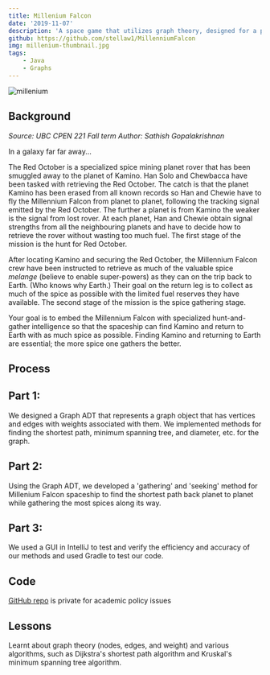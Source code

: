 ```yaml
---
title: Millenium Falcon
date: '2019-11-07'
description: 'A space game that utilizes graph theory, designed for a project in a basic algorithms and data structures course'
github: https://github.com/stellaw1/MillenniumFalcon
img: millenium-thumbnail.jpg
tags:
    - Java
    - Graphs
---
```


![millenium](https://github.com/stellaw1/stellaw1.github.io/blob/master/images/projects/millenium.png?raw=true)

## Background

_Source: UBC CPEN 221 Fall term_
_Author: Sathish Gopalakrishnan_

In a galaxy far far away...

The Red October is a specialized spice mining planet rover that has been smuggled away to the planet of Kamino. Han Solo and Chewbacca have been tasked with retrieving the Red October. The catch is that the planet Kamino has been erased from all known records so Han and Chewie have to fly the Millennium Falcon from planet to planet, following the tracking signal emitted by the Red October. The further a planet is from Kamino the weaker is the signal from lost rover. At each planet, Han and Chewie obtain signal strengths from all the neighbouring planets and have to decide how to retrieve the rover without wasting too much fuel. The first stage of the mission is the hunt for Red October.

After locating Kamino and securing the Red October, the Millennium Falcon crew have been instructed to retrieve as much of the valuable spice _melange_ (believe to enable super-powers) as they can on the trip back to Earth. (Who knows why Earth.) Their goal on the return leg is to collect as much of the spice as possible with the limited fuel reserves they have available. The second stage of the mission is the spice gathering stage.

Your goal is to embed the Millennium Falcon with specialized hunt-and-gather intelligence so that the spaceship can find Kamino and return to Earth with as much spice as possible. Finding Kamino and returning to Earth are essential; the more spice one gathers the better.

## Process

<h2> Part 1: </h2>
We designed a Graph ADT that represents a graph object that has vertices and edges with weights associated with them. We implemented methods for finding the shortest path, minimum spanning tree, and diameter, etc. for the graph. 
<h2> Part 2: </h2>
Using the Graph ADT, we developed a 'gathering' and 'seeking' method for Millenium Falcon spaceship to find the shortest path back planet to planet while gathering the most spices along its way. 
<h2> Part 3: </h2>
We used a GUI in IntelliJ to test and verify the efficiency and accuracy of our methods and used Gradle to test our code.

## Code

[GitHub repo](https://github.com/CPEN-221-2019/f19-mp2-stellaw1-davidw0311) is private for academic policy issues

## Lessons

Learnt about graph theory (nodes, edges, and weight) and various algorithms, such as Dijkstra's shortest path algorithm and Kruskal's minimum spanning tree algorithm.
